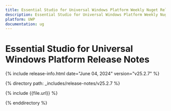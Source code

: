 ```yaml
---
title: Essential Studio for Universal Windows Platform Weekly Nuget Release Release Notes  
description: Essential Studio for Universal Windows Platform Weekly Nuget Release Release Notes  
platform: UWP
documentation: ug
---
```


# Essential Studio for Universal Windows Platform  Release Notes  

{% include release-info.html date="June 04, 2024"  version="v25.2.7" %} 

{% directory path: _includes/release-notes/v25.2.7 %}

{% include {{file.url}} %}

{% enddirectory %}